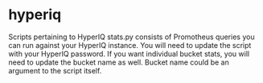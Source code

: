 # hyperiq
Scripts pertaining to HyperIQ
stats.py consists of Promotheus queries you can run against your HyperIQ instance.
You will need to update the script with your HyperIQ password. If you want individual bucket stats, you will need to update the bucket name as well. 
Bucket name could be an argument to the script itself.
